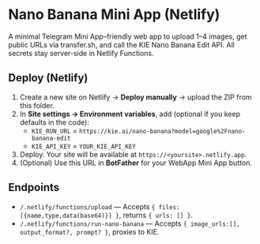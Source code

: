 
# Nano Banana Mini App (Netlify)

A minimal Telegram Mini App–friendly web app to upload 1–4 images, get public URLs via transfer.sh,
and call the KIE Nano Banana Edit API. All secrets stay server-side in Netlify Functions.

## Deploy (Netlify)

1. Create a new site on Netlify → **Deploy manually** → upload the ZIP from this folder.
2. In **Site settings → Environment variables**, add (optional if you keep defaults in the code):
   - `KIE_RUN_URL` = `https://kie.ai/nano-banana?model=google%2Fnano-banana-edit`
   - `KIE_API_KEY`  = `YOUR_KIE_API_KEY`
3. Deploy. Your site will be available at `https://<yoursite>.netlify.app`.
4. (Optional) Use this URL in **BotFather** for your WebApp Mini App button.

## Endpoints
- `/.netlify/functions/upload` — Accepts `{ files: [{name,type,data(base64)}] }`, returns `{ urls: [] }`.
- `/.netlify/functions/run-nano-banana` — Accepts `{ image_urls:[], output_format?, prompt? }`, proxies to KIE.

